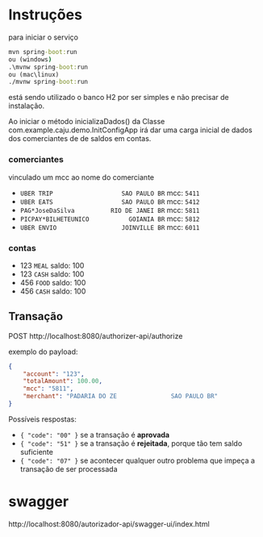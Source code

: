# Instruções

para iniciar o serviço 

```bat
mvn spring-boot:run
ou (windows)
.\mvnw spring-boot:run
ou (mac\linux)
./mvnw spring-boot:run
```

está sendo utilizado o banco H2 por ser simples e não precisar de instalação.

Ao iniciar o método inicializaDados() da Classe com.example.caju.demo.InitConfigApp irá dar uma carga inicial de dados dos comerciantes de de saldos em contas.


### comerciantes
vinculado um mcc ao nome do comerciante
- `UBER TRIP                   SAO PAULO BR` mcc: `5411`
- `UBER EATS                   SAO PAULO BR` mcc: `5412`
- `PAG*JoseDaSilva          RIO DE JANEI BR` mcc: `5811`
- `PICPAY*BILHETEUNICO           GOIANIA BR` mcc: `5812`
- `UBER ENVIO                  JOINVILLE BR` mcc: `6011`

### contas
- 123 `MEAL` saldo: 100
- 123 `CASH` saldo: 100
- 456 `FOOD` saldo: 100
- 456 `CASH` saldo: 100

## Transação

POST
http://localhost:8080/authorizer-api/authorize

exemplo do payload:
```json
{
	"account": "123",
	"totalAmount": 100.00,
	"mcc": "5811",
	"merchant": "PADARIA DO ZE               SAO PAULO BR"
}
```

Possíveis respostas:
- `{ "code": "00" }` se a transação é **aprovada**
- `{ "code": "51" }` se a transação é **rejeitada**, porque tão tem saldo suficiente
- `{ "code": "07" }` se acontecer qualquer outro problema que impeça a transação de ser processada


# swagger
http://localhost:8080/autorizador-api/swagger-ui/index.html


